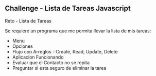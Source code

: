 ## Challenge - Lista de Tareas Javascript ##

Reto - Lista de Tareas

Se requiere un programa que me permita llevar la lista de mis tareas:

- Menu
- Opciones
- Flujo con Arreglos - Create, Read, Update, Delete
- Aplicacion Funcionando
- Evaluar que el Contacto no se repita
- Preguntar si esta seguro de eliminar la tarea

